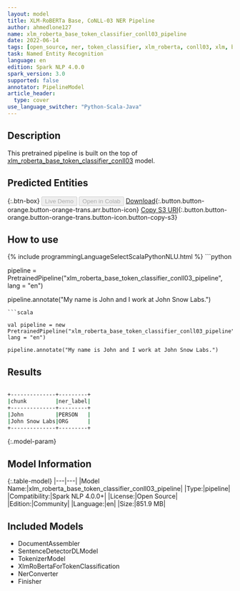 ```yaml
---
layout: model
title: XLM-RoBERTa Base, CoNLL-03 NER Pipeline
author: ahmedlone127
name: xlm_roberta_base_token_classifier_conll03_pipeline
date: 2022-06-14
tags: [open_source, ner, token_classifier, xlm_roberta, conll03, xlm, base, en]
task: Named Entity Recognition
language: en
edition: Spark NLP 4.0.0
spark_version: 3.0
supported: false
annotator: PipelineModel
article_header:
  type: cover
use_language_switcher: "Python-Scala-Java"
---
```


## Description

This pretrained pipeline is built on the top of [xlm_roberta_base_token_classifier_conll03](https://nlp.johnsnowlabs.com/2021/10/03/xlm_roberta_base_token_classifier_conll03_en.html) model.

## Predicted Entities



{:.btn-box}
<button class="button button-orange" disabled>Live Demo</button>
<button class="button button-orange" disabled>Open in Colab</button>
[Download](https://s3.amazonaws.com/community.johnsnowlabs.com/ahmedlone127/xlm_roberta_base_token_classifier_conll03_pipeline_en_4.0.0_3.0_1655217192119.zip){:.button.button-orange.button-orange-trans.arr.button-icon}
[Copy S3 URI](s3://community.johnsnowlabs.com/ahmedlone127/xlm_roberta_base_token_classifier_conll03_pipeline_en_4.0.0_3.0_1655217192119.zip){:.button.button-orange.button-orange-trans.button-icon.button-copy-s3}

## How to use



<div class="tabs-box" markdown="1">
{% include programmingLanguageSelectScalaPythonNLU.html %}
```python

pipeline = PretrainedPipeline("xlm_roberta_base_token_classifier_conll03_pipeline", lang = "en")

pipeline.annotate("My name is John and I work at John Snow Labs.")
```
```scala

val pipeline = new PretrainedPipeline("xlm_roberta_base_token_classifier_conll03_pipeline", lang = "en")

pipeline.annotate("My name is John and I work at John Snow Labs.")
```
</div>

## Results

```bash

+--------------+---------+
|chunk         |ner_label|
+--------------+---------+
|John          |PERSON   |
|John Snow Labs|ORG      |
+--------------+---------+
```

{:.model-param}
## Model Information

{:.table-model}
|---|---|
|Model Name:|xlm_roberta_base_token_classifier_conll03_pipeline|
|Type:|pipeline|
|Compatibility:|Spark NLP 4.0.0+|
|License:|Open Source|
|Edition:|Community|
|Language:|en|
|Size:|851.9 MB|

## Included Models

- DocumentAssembler
- SentenceDetectorDLModel
- TokenizerModel
- XlmRoBertaForTokenClassification
- NerConverter
- Finisher